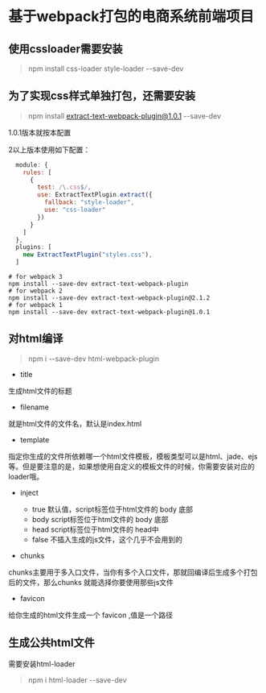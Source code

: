 # 基于webpack打包的电商系统前端项目

## 使用cssloader需要安装

> npm install css-loader style-loader --save-dev

## 为了实现css样式单独打包，还需要安装

> npm install extract-text-webpack-plugin@1.0.1 --save-dev

1.0.1版本就按本配置

2以上版本使用如下配置：

```js
  module: {
    rules: [
      {
        test: /\.css$/,
        use: ExtractTextPlugin.extract({
          fallback: "style-loader",
          use: "css-loader"
        })
      }
    ]
  },
  plugins: [
    new ExtractTextPlugin("styles.css"),
  ]
```

```shell
# for webpack 3 
npm install --save-dev extract-text-webpack-plugin
# for webpack 2 
npm install --save-dev extract-text-webpack-plugin@2.1.2
# for webpack 1 
npm install --save-dev extract-text-webpack-plugin@1.0.1
```

## 对html编译

> npm i --save-dev html-webpack-plugin

- title

生成html文件的标题

- filename

就是html文件的文件名，默认是index.html

- template

指定你生成的文件所依赖哪一个html文件模板，模板类型可以是html、jade、ejs等。但是要注意的是，如果想使用自定义的模板文件的时候，你需要安装对应的loader哦。

- inject

	- true 默认值，script标签位于html文件的 body 底部
	- body script标签位于html文件的 body 底部
	- head script标签位于html文件的 head中
	- false 不插入生成的js文件，这个几乎不会用到的

- chunks

chunks主要用于多入口文件，当你有多个入口文件，那就回编译后生成多个打包后的文件，那么chunks 就能选择你要使用那些js文件

- favicon

给你生成的html文件生成一个 favicon ,值是一个路径

## 生成公共html文件

需要安装html-loader

> npm i html-loader --save-dev
